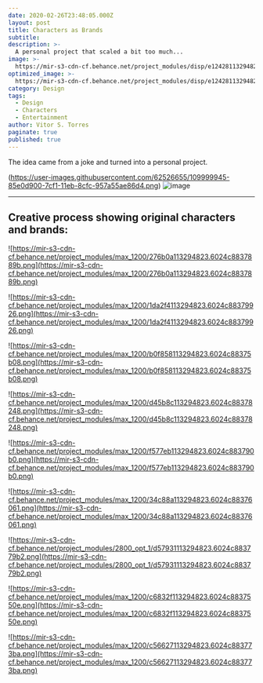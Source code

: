```yaml
---
date: 2020-02-26T23:48:05.000Z
layout: post
title: Characters as Brands
subtitle:
description: >-
  A personal project that scaled a bit too much...
image: >-
  https://mir-s3-cdn-cf.behance.net/project_modules/disp/e12428113294823.6024c882d0ad6.png 600w,https://mir-s3-cdn-cf.behance.net/project_modules/max_1200/e12428113294823.6024c882d0ad6.png 1200w,https://mir-s3-cdn-cf.behance.net/project_modules/1400_opt_1/e12428113294823.6024c882d0ad6.png
optimized_image: >-
  https://mir-s3-cdn-cf.behance.net/project_modules/disp/e12428113294823.6024c882d0ad6.png 600w,https://mir-s3-cdn-cf.behance.net/project_modules/max_1200/e12428113294823.6024c882d0ad6.png 1200w,https://mir-s3-cdn-cf.behance.net/project_modules/1400_opt_1/e12428113294823.6024c882d0ad6.png
category: Design
tags:
  - Design
  - Characters
  - Entertainment
author: Vitor S. Torres
paginate: true
published: true
---
```



The idea came from a joke and turned into a personal project.

(https://user-images.githubusercontent.com/62526655/109999945-85e0d900-7cf1-11eb-8cfc-957a55ae86d4.png)
![image](https://user-images.githubusercontent.com/62526655/110018982-ab2c1200-7d06-11eb-92f6-2b4955ae1490.png)


---

## Creative process showing original characters and brands:


![https://mir-s3-cdn-cf.behance.net/project_modules/max_1200/276b0a113294823.6024c8837889b.png](https://mir-s3-cdn-cf.behance.net/project_modules/max_1200/276b0a113294823.6024c8837889b.png)

![https://mir-s3-cdn-cf.behance.net/project_modules/max_1200/1da2f4113294823.6024c88379926.png](https://mir-s3-cdn-cf.behance.net/project_modules/max_1200/1da2f4113294823.6024c88379926.png)

![https://mir-s3-cdn-cf.behance.net/project_modules/max_1200/b0f858113294823.6024c88375b08.png](https://mir-s3-cdn-cf.behance.net/project_modules/max_1200/b0f858113294823.6024c88375b08.png)

![https://mir-s3-cdn-cf.behance.net/project_modules/max_1200/d45b8c113294823.6024c88378248.png](https://mir-s3-cdn-cf.behance.net/project_modules/max_1200/d45b8c113294823.6024c88378248.png)

![https://mir-s3-cdn-cf.behance.net/project_modules/max_1200/f577eb113294823.6024c883790b0.png](https://mir-s3-cdn-cf.behance.net/project_modules/max_1200/f577eb113294823.6024c883790b0.png)

![https://mir-s3-cdn-cf.behance.net/project_modules/max_1200/34c88a113294823.6024c88376061.png](https://mir-s3-cdn-cf.behance.net/project_modules/max_1200/34c88a113294823.6024c88376061.png)

![https://mir-s3-cdn-cf.behance.net/project_modules/2800_opt_1/d57931113294823.6024c883779b2.png](https://mir-s3-cdn-cf.behance.net/project_modules/2800_opt_1/d57931113294823.6024c883779b2.png)

![https://mir-s3-cdn-cf.behance.net/project_modules/max_1200/c6832f113294823.6024c8837550e.png](https://mir-s3-cdn-cf.behance.net/project_modules/max_1200/c6832f113294823.6024c8837550e.png)

![https://mir-s3-cdn-cf.behance.net/project_modules/max_1200/c56627113294823.6024c883773ba.png](https://mir-s3-cdn-cf.behance.net/project_modules/max_1200/c56627113294823.6024c883773ba.png)
